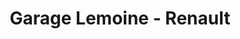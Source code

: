 ---
title: "Garage Lemoine - Renault"
url: /saint-pierre-des-corps/garage-lemoine-renault/
shop: réparation de voitures
---